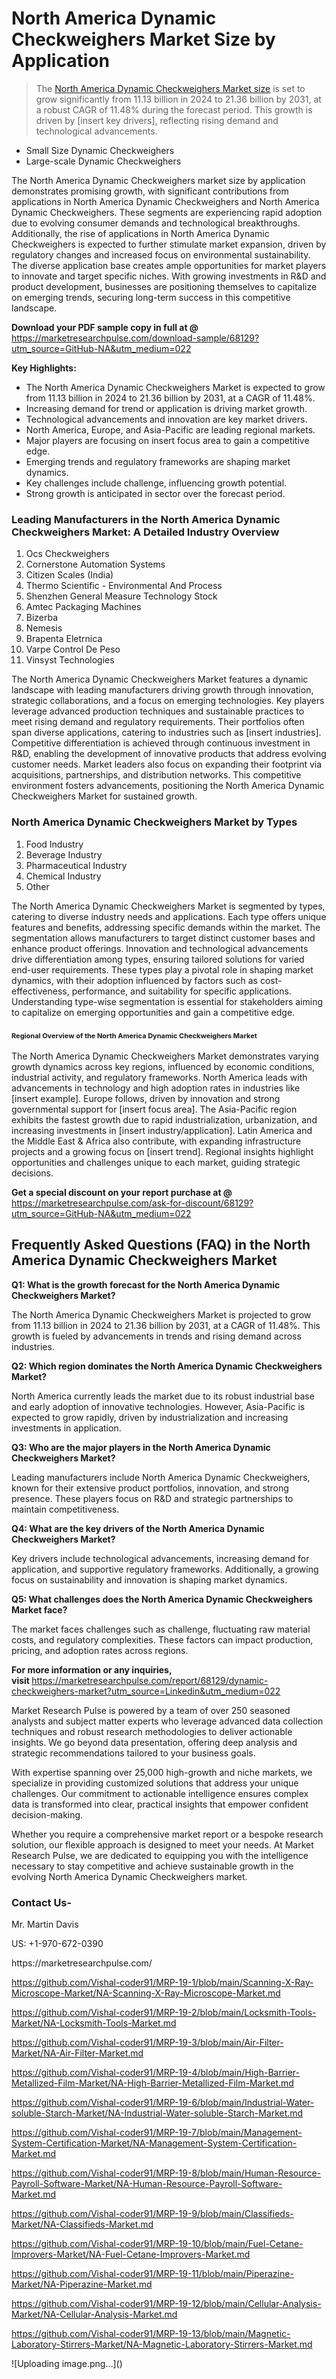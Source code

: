 <h1>North America Dynamic Checkweighers Market&nbsp;Size by Application</h1><blockquote><p>The <a href="https://marketresearchpulse.com/download-sample/68129?utm_source=GitHub-NA&amp;utm_medium=022">North America Dynamic Checkweighers Market size</a> is set to grow significantly from 11.13 billion in 2024 to 21.36 billion by 2031, at a robust CAGR of 11.48% during the forecast period. This growth is driven by [insert key drivers], reflecting rising demand and technological advancements.</p></blockquote><ul><li> Small Size Dynamic Checkweighers<li> Large-scale Dynamic Checkweighers</li></ul><p>The North America Dynamic Checkweighers market size by application demonstrates promising growth, with significant contributions from applications in North America Dynamic Checkweighers and North America Dynamic Checkweighers. These segments are experiencing rapid adoption due to evolving consumer demands and technological breakthroughs. Additionally, the rise of applications in North America Dynamic Checkweighers is expected to further stimulate market expansion, driven by regulatory changes and increased focus on environmental sustainability. The diverse application base creates ample opportunities for market players to innovate and target specific niches. With growing investments in R&D and product development, businesses are positioning themselves to capitalize on emerging trends, securing long-term success in this competitive landscape.</p><p><strong>Download your PDF sample copy in full at @ </strong><a href="https://marketresearchpulse.com/download-sample/68129?utm_source=GitHub-NA&amp;utm_medium=022">https://marketresearchpulse.com/download-sample/68129?utm_source=GitHub-NA&amp;utm_medium=022</a></p><p><strong>Key Highlights: </strong></p><ul><li>The North America Dynamic Checkweighers Market is expected to grow from 11.13 billion in 2024 to 21.36 billion by 2031, at a CAGR of 11.48%.</li><li>Increasing demand for trend or application is driving market growth.</li><li>Technological advancements and innovation are key market drivers.</li><li>North America, Europe, and Asia-Pacific are leading regional markets.</li><li>Major players are focusing on insert focus area to gain a competitive edge.</li><li>Emerging trends and regulatory frameworks are shaping market dynamics.</li><li>Key challenges include challenge, influencing growth potential.</li><li>Strong growth is anticipated in sector over the forecast period.</li></ul><h3>Leading Manufacturers in the North America Dynamic Checkweighers Market: A Detailed Industry Overview</h3><ol><li> Ocs Checkweighers</li><li>Cornerstone Automation Systems</li><li>Citizen Scales (India)</li><li>Thermo Scientific - Environmental And Process</li><li>Shenzhen General Measure Technology Stock</li><li>Amtec Packaging Machines</li><li>Bizerba</li><li>Nemesis</li><li>Brapenta Eletrnica</li><li>Varpe Control De Peso</li><li>Vinsyst Technologies</li></ol><div class="flex max-w-full flex-col flex-grow"><div class="min-h-8 text-message flex w-full flex-col items-end gap-2 whitespace-normal break-words [.text-message+&amp;]:mt-5" dir="auto" data-message-author-role="assistant" data-message-id="fd8432e4-4910-450d-b182-61b7bfb0a01f" data-message-model-slug="gpt-4o"><div class="flex w-full flex-col gap-1 empty:hidden first:pt-[3px]"><div class="markdown prose w-full break-words dark:prose-invert light"><p>The North America Dynamic Checkweighers Market features a dynamic landscape with leading manufacturers driving growth through innovation, strategic collaborations, and a focus on emerging technologies. Key players leverage advanced production techniques and sustainable practices to meet rising demand and regulatory requirements. Their portfolios often span diverse applications, catering to industries such as [insert industries]. Competitive differentiation is achieved through continuous investment in R&amp;D, enabling the development of innovative products that address evolving customer needs. Market leaders also focus on expanding their footprint via acquisitions, partnerships, and distribution networks. This competitive environment fosters advancements, positioning the North America Dynamic Checkweighers Market for sustained growth.</p></div></div></div></div><h3>North America Dynamic Checkweighers Market by Types</h3><ol><li> Food Industry<li> Beverage Industry<li> Pharmaceutical Industry<li> Chemical Industry<li> Other</li></ol><div class="flex max-w-full flex-col flex-grow"><div class="min-h-8 text-message flex w-full flex-col items-end gap-2 whitespace-normal break-words [.text-message+&amp;]:mt-5" dir="auto" data-message-author-role="assistant" data-message-id="084470be-0bb7-4664-bddf-5156b4f41249" data-message-model-slug="gpt-4o-mini"><div class="flex w-full flex-col gap-1 empty:hidden first:pt-[3px]"><div class="markdown prose w-full break-words dark:prose-invert light"><p>The North America Dynamic Checkweighers Market is segmented by types, catering to diverse industry needs and applications. Each type offers unique features and benefits, addressing specific demands within the market. The segmentation allows manufacturers to target distinct customer bases and enhance product offerings. Innovation and technological advancements drive differentiation among types, ensuring tailored solutions for varied end-user requirements. These types play a pivotal role in shaping market dynamics, with their adoption influenced by factors such as cost-effectiveness, performance, and suitability for specific applications. Understanding type-wise segmentation is essential for stakeholders aiming to capitalize on emerging opportunities and gain a competitive edge.</p></div></div></div></div><h3><span style="font-size: 11px;">Regional Overview of the North America Dynamic Checkweighers Market</span></h3><div class="flex max-w-full flex-col flex-grow"><div class="min-h-8 text-message flex w-full flex-col items-end gap-2 whitespace-normal break-words [.text-message+&amp;]:mt-5" dir="auto" data-message-author-role="assistant" data-message-id="e9038762-ce64-4e30-91c9-9bd413514231" data-message-model-slug="gpt-4o-mini"><div class="flex w-full flex-col gap-1 empty:hidden first:pt-[3px]"><div class="markdown prose w-full break-words dark:prose-invert light"><p>The North America Dynamic Checkweighers Market demonstrates varying growth dynamics across key regions, influenced by economic conditions, industrial activity, and regulatory frameworks. North America leads with advancements in technology and high adoption rates in industries like [insert example]. Europe follows, driven by innovation and strong governmental support for [insert focus area]. The Asia-Pacific region exhibits the fastest growth due to rapid industrialization, urbanization, and increasing investments in [insert industry/application]. Latin America and the Middle East &amp; Africa also contribute, with expanding infrastructure projects and a growing focus on [insert trend]. Regional insights highlight opportunities and challenges unique to each market, guiding strategic decisions.</p></div></div></div></div><p><strong>Get a special discount on your report purchase at @ </strong><a href="https://marketresearchpulse.com/ask-for-discount/68129?utm_source=GitHub-NA&amp;utm_medium=022">https://marketresearchpulse.com/ask-for-discount/68129?utm_source=GitHub-NA&amp;utm_medium=022</a></p><h2>Frequently Asked Questions (FAQ) in the North America Dynamic Checkweighers Market</h2><p><strong>Q1: What is the growth forecast for the North America Dynamic Checkweighers Market?</strong></p><p>The North America Dynamic Checkweighers Market is projected to grow from 11.13 billion in 2024 to 21.36 billion by 2031, at a CAGR of 11.48%. This growth is fueled by advancements in trends and rising demand across industries.</p><p><strong>Q2: Which region dominates the North America Dynamic Checkweighers Market?</strong></p><p>North America currently leads the market due to its robust industrial base and early adoption of innovative technologies. However, Asia-Pacific is expected to grow rapidly, driven by industrialization and increasing investments in application.</p><p><strong>Q3: Who are the major players in the North America Dynamic Checkweighers Market?</strong></p><p>Leading manufacturers include North America Dynamic Checkweighers, known for their extensive product portfolios, innovation, and strong presence. These players focus on R&amp;D and strategic partnerships to maintain competitiveness.</p><p><strong>Q4: What are the key drivers of the North America Dynamic Checkweighers Market?</strong></p><p>Key drivers include technological advancements, increasing demand for application, and supportive regulatory frameworks. Additionally, a growing focus on sustainability and innovation is shaping market dynamics.</p><p><strong>Q5: What challenges does the North America Dynamic Checkweighers Market face?</strong></p><p>The market faces challenges such as challenge, fluctuating raw material costs, and regulatory complexities. These factors can impact production, pricing, and adoption rates across regions.</p><p><strong>For more information or any inquiries, visit&nbsp;</strong><a href="https://marketresearchpulse.com/report/68129/dynamic-checkweighers-market?utm_source=Linkedin&utm_medium=022">https://marketresearchpulse.com/report/68129/dynamic-checkweighers-market?utm_source=Linkedin&utm_medium=022</a></p><p>Market Research Pulse is powered by a team of over 250 seasoned analysts and subject matter experts who leverage advanced data collection techniques and robust research methodologies to deliver actionable insights. We go beyond data presentation, offering deep analysis and strategic recommendations tailored to your business goals.</p><p>With expertise spanning over 25,000 high-growth and niche markets, we specialize in providing customized solutions that address your unique challenges. Our commitment to actionable intelligence ensures complex data is transformed into clear, practical insights that empower confident decision-making.</p><p>Whether you require a comprehensive market report or a bespoke research solution, our flexible approach is designed to meet your needs. At Market Research Pulse, we are dedicated to equipping you with the intelligence necessary to stay competitive and achieve sustainable growth in the evolving North America Dynamic Checkweighers market.</p><h3><strong>Contact Us-</strong></h3><p>Mr. Martin Davis</p><p>US: +1-970-672-0390</p><p>https://marketresearchpulse.com/</p><p><a href="https://github.com/Vishal-coder91/MRP-19-1/blob/main/Scanning-X-Ray-Microscope-Market/NA-Scanning-X-Ray-Microscope-Market.md">https://github.com/Vishal-coder91/MRP-19-1/blob/main/Scanning-X-Ray-Microscope-Market/NA-Scanning-X-Ray-Microscope-Market.md</a></p><p><a href="https://github.com/Vishal-coder91/MRP-19-2/blob/main/Locksmith-Tools-Market/NA-Locksmith-Tools-Market.md">https://github.com/Vishal-coder91/MRP-19-2/blob/main/Locksmith-Tools-Market/NA-Locksmith-Tools-Market.md</a></p><p><a href="https://github.com/Vishal-coder91/MRP-19-3/blob/main/Air-Filter-Market/NA-Air-Filter-Market.md">https://github.com/Vishal-coder91/MRP-19-3/blob/main/Air-Filter-Market/NA-Air-Filter-Market.md</a></p><p><a href="https://github.com/Vishal-coder91/MRP-19-4/blob/main/High-Barrier-Metallized-Film-Market/NA-High-Barrier-Metallized-Film-Market.md">https://github.com/Vishal-coder91/MRP-19-4/blob/main/High-Barrier-Metallized-Film-Market/NA-High-Barrier-Metallized-Film-Market.md</a></p><p><a href="https://github.com/Vishal-coder91/MRP-19-6/blob/main/Industrial-Water-soluble-Starch-Market/NA-Industrial-Water-soluble-Starch-Market.md">https://github.com/Vishal-coder91/MRP-19-6/blob/main/Industrial-Water-soluble-Starch-Market/NA-Industrial-Water-soluble-Starch-Market.md</a></p><p><a href="https://github.com/Vishal-coder91/MRP-19-7/blob/main/Management-System-Certification-Market/NA-Management-System-Certification-Market.md">https://github.com/Vishal-coder91/MRP-19-7/blob/main/Management-System-Certification-Market/NA-Management-System-Certification-Market.md</a></p><p><a href="https://github.com/Vishal-coder91/MRP-19-8/blob/main/Human-Resource-Payroll-Software-Market/NA-Human-Resource-Payroll-Software-Market.md">https://github.com/Vishal-coder91/MRP-19-8/blob/main/Human-Resource-Payroll-Software-Market/NA-Human-Resource-Payroll-Software-Market.md</a></p><p><a href="https://github.com/Vishal-coder91/MRP-19-9/blob/main/Classifieds-Market/NA-Classifieds-Market.md">https://github.com/Vishal-coder91/MRP-19-9/blob/main/Classifieds-Market/NA-Classifieds-Market.md</a></p><p><a href="https://github.com/Vishal-coder91/MRP-19-10/blob/main/Fuel-Cetane-Improvers-Market/NA-Fuel-Cetane-Improvers-Market.md">https://github.com/Vishal-coder91/MRP-19-10/blob/main/Fuel-Cetane-Improvers-Market/NA-Fuel-Cetane-Improvers-Market.md</a></p><p><a href="https://github.com/Vishal-coder91/MRP-19-11/blob/main/Piperazine-Market/NA-Piperazine-Market.md">https://github.com/Vishal-coder91/MRP-19-11/blob/main/Piperazine-Market/NA-Piperazine-Market.md</a></p><p><a href="https://github.com/Vishal-coder91/MRP-19-12/blob/main/Cellular-Analysis-Market/NA-Cellular-Analysis-Market.md">https://github.com/Vishal-coder91/MRP-19-12/blob/main/Cellular-Analysis-Market/NA-Cellular-Analysis-Market.md</a></p><p><a href="https://github.com/Vishal-coder91/MRP-19-13/blob/main/Magnetic-Laboratory-Stirrers-Market/NA-Magnetic-Laboratory-Stirrers-Market.md">https://github.com/Vishal-coder91/MRP-19-13/blob/main/Magnetic-Laboratory-Stirrers-Market/NA-Magnetic-Laboratory-Stirrers-Market.md</a></p>
![Uploading image.png…]()
